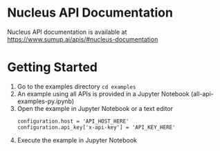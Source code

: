 # Nucleus API Documentation
Nucleus API documentation is available at https://www.sumup.ai/apis/#nucleus-documentation

# Getting Started

1. Go to the examples directory `cd examples`
1. An example using all APIs is provided in a Jupyter Notebook (all-api-examples-py.ipynb)
1. Open the example in Jupyter Notebook or a text editor
    ```
    configuration.host = 'API_HOST_HERE'
    configuration.api_key['x-api-key'] = 'API_KEY_HERE'
    ```
1. Execute the example in Jupyter Notebook